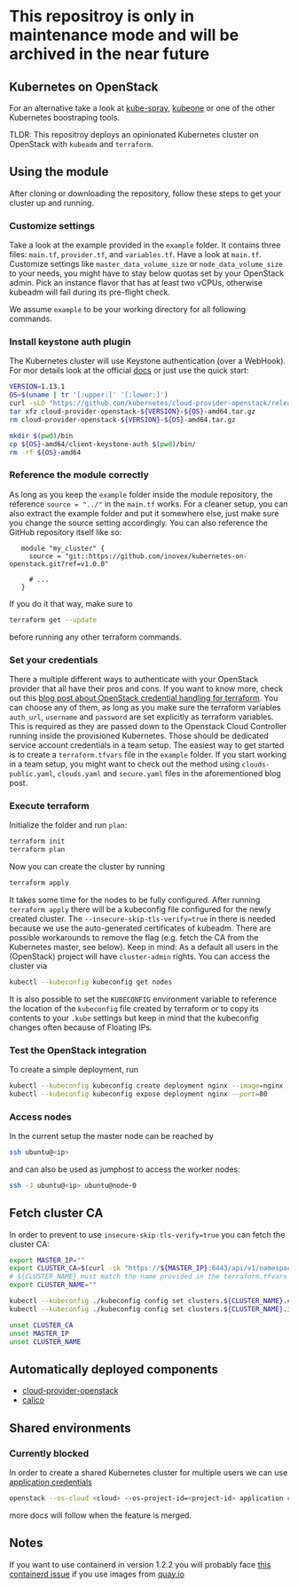 # **This repositroy is only in maintenance mode and will be archived in the near future**

## Kubernetes on OpenStack

For an alternative take a look at [kube-spray](https://github.com/kubernetes-sigs/kubespray/blob/master/docs/openstack.md), [kubeone](https://github.com/kubermatic/kubeone/blob/master/docs/quickstart-openstack.md) or one of the other Kubernetes boostraping tools.

TLDR: This repositroy deploys an opinionated Kubernetes cluster on OpenStack with `kubeadm` and `terraform`.

## Using the module

After cloning or downloading the repository, follow these steps to get your cluster up and running.

### Customize settings

Take a look at the example provided in the `example` folder. It contains three files: `main.tf`, `provider.tf`, and `variables.tf`. Have a look at `main.tf`. Customize settings like `master_data_volume_size` or `node_data_volume_size` to your needs, you might have to stay below quotas set by your OpenStack admin. Pick an instance flavor that has at least two vCPUs, otherwise kubeadm will fail during its pre-flight check.

We assume `example` to be your working directory for all following commands.

### Install keystone auth plugin

The Kubernetes cluster will use Keystone authentication (over a WebHook). For mor details look at the official [docs](https://github.com/kubernetes/cloud-provider-openstack/blob/master/docs/using-keystone-webhook-authenticator-and-authorizer.md#new-kubectl-clients-from-v1110-and-later) or just use the quick start:

```bash
VERSION=1.13.1
OS=$(uname | tr '[:upper:]' '[:lower:]')
curl -sLO "https://github.com/kubernetes/cloud-provider-openstack/releases/download/${VERSION}/cloud-provider-openstack-${VERSION}-${OS}-amd64.tar.gz"
tar xfz cloud-provider-openstack-${VERSION}-${OS}-amd64.tar.gz
rm cloud-provider-openstack-${VERSION}-${OS}-amd64.tar.gz

mkdir $(pwd)/bin
cp ${OS}-amd64/client-keystone-auth $(pwd)/bin/
rm -rf ${OS}-amd64
```

### Reference the module correctly

As long as you keep the `example` folder inside the module repository, the reference `source = "../"` in the `main.tf` works. For a cleaner setup, you can also extract the example folder and put it somewhere else, just make sure you change the source setting accordingly. You can also reference the GitHub repository itself like so:

```hcl
   module "my_cluster" {
     source = "git::https://github.com/inovex/kubernetes-on-openstack.git?ref=v1.0.0"

     # ...
   }
```

If you do it that way, make sure to

```bash
terraform get --update
```

before running any other terraform commands.

### Set your credentials

There a multiple different ways to authenticate with your OpenStack provider that all have their pros and cons. If you want to know more, check out this [blog post about OpenStack credential handling for terraform](https://www.inovex.de/blog/managing-secrets-openstack-terraform/). You can choose any of them, as long as you make sure the terraform variables `auth_url`, `username` and `password` are set explicitly as terraform variables. This is required as they are passed down to the Openstack Cloud Controller running inside the provisioned Kubernetes. Those should be dedicated service account credentials in a team setup. The easiest way to get started is to create a `terraform.tfvars` file in the `example` folder. If you start working in a team setup, you might want to check out the method using `clouds-public.yaml`, `clouds.yaml` and `secure.yaml` files in the aforementioned blog post.

### Execute terraform

Initialize the folder and run `plan`:

```bash
terraform init
terraform plan
```

Now you can create the cluster by running

```bash
terraform apply
```

It takes some time for the nodes to be fully configured. After running `terraform apply` there will be a kubeconfig file configured for the newly created cluster. The `--insecure-skip-tls-verify=true` in there is needed because we use the auto-generated certificates of kubeadm. There are possible workarounds to remove the flag (e.g. fetch the CA from the Kubernetes master, see below). Keep in mind: As a default all users in the (OpenStack) project will have `cluster-admin` rights. You can access the cluster via

```bash
kubectl --kubeconfig kubeconfig get nodes
```

It is also possible to set the `KUBECONFIG` environment variable to reference the location of the `kubeconfig` file created by terraform  or to copy its contents to your `.kube` settings but keep in mind that the kubeconfig changes often because of Floating IPs.

### Test the OpenStack integration

To create a simple deployment, run

```bash
kubectl --kubeconfig kubeconfig create deployment nginx --image=nginx
kubectl --kubeconfig kubeconfig expose deployment nginx --port=80
```

### Access nodes

In the current setup the master node can be reached by

```bash
ssh ubuntu@<ip>
```

and can also be used as jumphost to access the worker nodes:

```bash
ssh -J ubuntu@<ip> ubuntu@node-0
```

## Fetch cluster CA

In order to prevent to use `insecure-skip-tls-verify=true` you can fetch the cluster CA:

```bash
export MASTER_IP=""
export CLUSTER_CA=$(curl -sk "https://${MASTER_IP}:6443/api/v1/namespaces/kube-public/configmaps/cluster-info" | jq -r '.data.kubeconfig' | grep -o 'certificate-authority-data:.*' | awk '{print $2}')
# ${CLUSTER_NAME} must match the name provided in the terraform.tfvars
export CLUSTER_NAME=""

kubectl --kubeconfig ./kubeconfig config set clusters.${CLUSTER_NAME}.certificate-authority-data ${CLUSTER_CA}
kubectl --kubeconfig ./kubeconfig config set clusters.${CLUSTER_NAME}.insecure-skip-tls-verify false

unset CLUSTER_CA
unset MASTER_IP
unset CLUSTER_NAME
```

## Automatically deployed components

- [cloud-provider-openstack](https://github.com/kubernetes/cloud-provider-openstack)
- [calico](https://docs.projectcalico.org/v3.4/getting-started/kubernetes/installation/calico#installing-with-the-kubernetes-api-datastore50-nodes-or-less)

## Shared environments

### Currently blocked

In order to create a shared Kubernetes cluster for multiple users we can use [application credentials](https://docs.openstack.org/python-openstackclient/rocky/cli/command-objects/application-credentials.html)

```bash
openstack --os-cloud <cloud> --os-project-id=<project-id> application credential create --restricted kubernetes
```

more docs will follow when the feature is merged.

## Notes

If you want to use containerd in version 1.2.2 you will probably face [this containerd issue](https://github.com/containerd/containerd/issues/2840) if you use images from [quay.io](https://quay.io)
